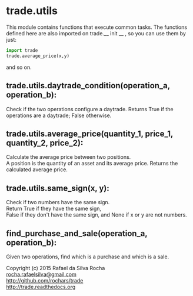 # trade.utils

This module contains functions that execute common tasks. The
functions defined here are also imported on trade.__ init __ , so
you can use them by just:

```python
import trade
trade.average_price(x,y)
```

and so on.


## trade.utils.daytrade_condition(operation_a, operation_b):
Check if the two operations configure a daytrade.
Returns True if the operations are a daytrade; False otherwise.


## trade.utils.average_price(quantity_1, price_1, quantity_2, price_2):
Calculate the average price between two positions.  
A position is the quantity of an asset and its average price.
Returns the calculated average price.


## trade.utils.same_sign(x, y):
Check if two numbers have the same sign.  
Return True if they have the same sign,  
False if they don't have the same sign,
and None if x or y are not numbers.


## find_purchase_and_sale(operation_a, operation_b):
Given two operations, find which is a purchase and which is a sale.


Copyright (c) 2015 Rafael da Silva Rocha  
rocha.rafaelsilva@gmail.com  
http://github.com/rochars/trade  
http://trade.readthedocs.org  
